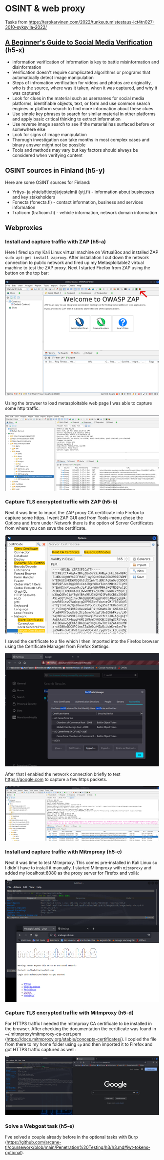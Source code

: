 # OSINT & web proxy
Tasks from https://terokarvinen.com/2022/tunkeutumistestaus-ict4tn027-3010-syksylla-2022/

## [A Beginner's Guide to Social Media Verification](https://www.bellingcat.com/resources/2021/11/01/a-beginners-guide-to-social-media-verification/) (h5-x)
+ Information verification of information is key to battle misinformation and disinformation
+ Verification doesn't require complicated algorithms or programs that automatically detect image manipulation
+ Steps of infromation verification for videos and photos are originality, who is the source, where was it taken, when it was captured, and why it was captured
+ Look for clues in the material such as usernames for social media platforms, identifiable objects, text, or form and use common search engines or platform search to find more information about these clues
+ Use simple key phrases to search for similar material in other platforms and apply basic critical thinking to extract information
+ Use reverse image search to see if the material has surfaced before or somewhere else
+ Look for signs of image manipulation
+ Thorough investigation can take months in most complex cases and binary answer might not be possible
+ Tools and methods may vary but key factors should always be considered when verifying content

## OSINT sources in Finland (h5-y)
Here are some OSINT sources for Finland:
+ Yritys- ja yhteisötietojärjestelmä (ytj.fi) - information about businesses and key stakeholders
+ Fonecta (fonecta.fi) - contact information, business and services information
+ Traficom (traficom.fi) - vehicle information, network domain information

## Webproxies

### Install and capture traffic with ZAP (h5-a)
Here I fired up my Kali Linux virtual machine on VirtualBox and installed ZAP `sudo apt-get install zaproxy`. After installation I cut down the network connection to public network and fired up my Metasploitable2 virtual machine to test the ZAP proxy. Next I started Firefox from ZAP using the button on the top bar:

![openZAPbrowser](./openZAPbrowser.png)

Using the browser to load metasploitable web page I was able to capture some http traffic:

![httpTraffic](./ZAPhttp.png)

### Capture TLS encrypted traffic with ZAP (h5-b)
Next it was time to import the ZAP proxy CA certificate into Firefox to capture some https. I went ZAP GUI and from Tools-menu chose the Options and from under Network there is the option of Server Certificates from where you can save the certificate.

![ZAPcert](./ZAPcert.png)

I saved the certificate to a file which I then imported into the Firefox browser using the Certificate Manager from Firefox Settings:

![firefoxCert](./firefoxCert.png)

After that I enabled the network connection briefly to test https://google.com to capture a few https packets.

![ZAPhttps](./ZAPhttps.png)

### Install and capture traffic with Mitmproxy (h5-c)
Next it was time to test Mitmproxy. This comes pre-installed in Kali Linux so I didn't have to install it manually. I started Mitmproxy with `mitmproxy` and added my localhost:8080 as the proxy server for Firefox and voilá:

![mitmHTTP](./mitmHTTP.png)

### Capture TLS encrypted traffic with Mitmproxy (h5-d)
For HTTPS traffix I needed the mitmproxy CA certificate to be installed in the browser. After checking the documentation the certificate was found in ~/.mitmproxy/mitmproxy-ca-cert.pem (https://docs.mitmproxy.org/stable/concepts-certificates/). I copied the file from there to my home folder using `cp` and then imported it to Firefox and got HTTPS traffic captured as well:

![mitmHTTPS](./mitmHTTPS.png)

### Solve a Webgoat task (h5-e)
I've solved a couple already before in the optional tasks with Burp (https://github.com/arcane-tl/coursework/blob/main/Penetration%20Testing/h3/h3.md#jwt-tokens-optional).